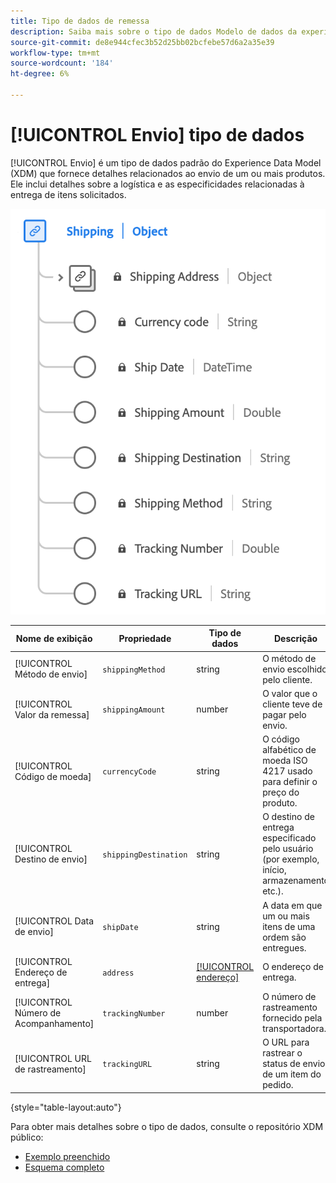 ```yaml
---
title: Tipo de dados de remessa
description: Saiba mais sobre o tipo de dados Modelo de dados da experiência de envio (XDM).
source-git-commit: de8e944cfec3b52d25bb02bcfebe57d6a2a35e39
workflow-type: tm+mt
source-wordcount: '184'
ht-degree: 6%

---
```


# [!UICONTROL Envio] tipo de dados

[!UICONTROL Envio] é um tipo de dados padrão do Experience Data Model (XDM) que fornece detalhes relacionados ao envio de um ou mais produtos. Ele inclui detalhes sobre a logística e as especificidades relacionadas à entrega de itens solicitados.


![Um diagrama do [!UICONTROL Envio] tipo de dados.](../images/data-types/shipping.png)

| Nome de exibição | Propriedade | Tipo de dados | Descrição |
|----------------------|-----------------------|-----------|------------------------------------------------------|
| [!UICONTROL Método de envio] | `shippingMethod` | string | O método de envio escolhido pelo cliente. |
| [!UICONTROL Valor da remessa] | `shippingAmount` | number | O valor que o cliente teve de pagar pelo envio. |
| [!UICONTROL Código de moeda] | `currencyCode` | string | O código alfabético de moeda ISO 4217 usado para definir o preço do produto. |
| [!UICONTROL Destino de envio] | `shippingDestination` | string | O destino de entrega especificado pelo usuário (por exemplo, início, armazenamento etc.). |
| [!UICONTROL Data de envio] | `shipDate` | string | A data em que um ou mais itens de uma ordem são entregues. |
| [!UICONTROL Endereço de entrega] | `address` | [[!UICONTROL endereço]](./address.md) | O endereço de entrega. |
| [!UICONTROL Número de Acompanhamento] | `trackingNumber` | number | O número de rastreamento fornecido pela transportadora. |
| [!UICONTROL URL de rastreamento] | `trackingURL` | string | O URL para rastrear o status de envio de um item do pedido. |

{style="table-layout:auto"}

Para obter mais detalhes sobre o tipo de dados, consulte o repositório XDM público:

* [Exemplo preenchido](https://github.com/adobe/xdm/blob/master/components/datatypes/shipping.example.1.json)
* [Esquema completo](https://github.com/adobe/xdm/blob/master/components/datatypes/shipping.schema.json)
